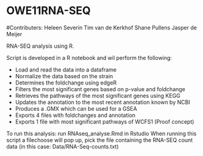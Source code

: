 # OWE11RNA-SEQ

#Contributers:
Heleen Severin
Tim van de Kerkhof
Shane Pullens
Jasper de Meijer

RNA-SEQ analysis using R.

Script is developed in a R notebook and wil perform the following:
- Load and read the data into a dataframe
- Normalize the data based on the strain
- Determines the foldchange using edgeR
- Filters the most significant genes based on p-value and foldchange
- Retrieves the pathways of the most significant genes using KEGG
- Updates the annotation to the most recent annotation known by NCBI 
- Produces a .GMX which can be used for a GSEA
- Exports 4 files with foldchanges and annotation
- Exports 1 file with most significant pathways of WCFS1 (Proof concept)

To run this analysis: run RNAseq_analyse.Rmd in Rstudio
When running this script a filechoose will pop up, pick the file containing the RNA-SEQ count data (in this case: Data/RNA-Seq-counts.txt)

